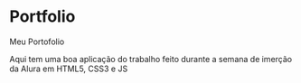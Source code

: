 # Portfolio
Meu Portofolio

Aqui tem uma boa aplicação do trabalho feito durante a semana de imerção da Alura em HTML5, CSS3 e JS
